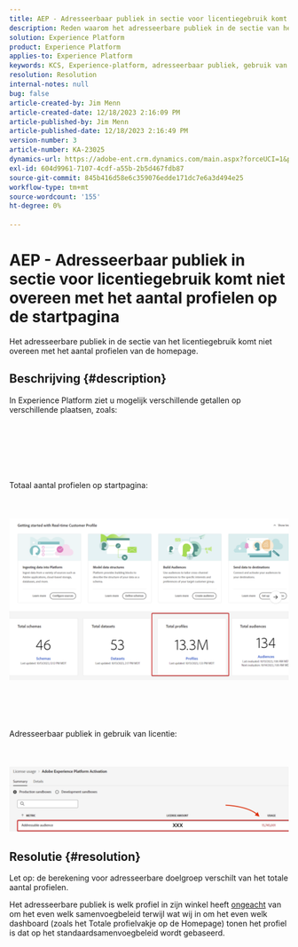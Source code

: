 ```yaml
---
title: AEP - Adresseerbaar publiek in sectie voor licentiegebruik komt niet overeen met het aantal profielen op de startpagina
description: Reden waarom het adresseerbare publiek in de sectie van het vergunningsgebruik geen profieltelling van de homepage aanpast
solution: Experience Platform
product: Experience Platform
applies-to: Experience Platform
keywords: KCS, Experience-platform, adresseerbaar publiek, gebruik van licenties, rechten, aantal profielen
resolution: Resolution
internal-notes: null
bug: false
article-created-by: Jim Menn
article-created-date: 12/18/2023 2:16:09 PM
article-published-by: Jim Menn
article-published-date: 12/18/2023 2:16:49 PM
version-number: 3
article-number: KA-23025
dynamics-url: https://adobe-ent.crm.dynamics.com/main.aspx?forceUCI=1&pagetype=entityrecord&etn=knowledgearticle&id=14baa5f8-af9d-ee11-be37-6045bd006268
exl-id: 604d9961-7107-4cdf-a55b-2b5d467fdb87
source-git-commit: 845b416d58e6c359076edde171dc7e6a3d494e25
workflow-type: tm+mt
source-wordcount: '155'
ht-degree: 0%

---
```


# AEP - Adresseerbaar publiek in sectie voor licentiegebruik komt niet overeen met het aantal profielen op de startpagina


Het adresseerbare publiek in de sectie van het licentiegebruik komt niet overeen met het aantal profielen van de homepage.

## Beschrijving {#description}

In Experience Platform ziet u mogelijk verschillende getallen op verschillende plaatsen, zoals:<br><br> <br><br> <br><br> <br><br>Totaal aantal profielen op startpagina:<br><br> <br><br>![](assets/___15baa5f8-af9d-ee11-be37-6045bd006268___.png)<br><br> <br><br> <br><br>Adresseerbaar publiek in gebruik van licentie:<br><br> <br><br>![](assets/___17baa5f8-af9d-ee11-be37-6045bd006268___.png)

## Resolutie {#resolution}


Let op: de berekening voor adresseerbare doelgroep verschilt van het totale aantal profielen.

Het adresseerbare publiek is welk profiel in zijn winkel heeft <u>ongeacht</u> van om het even welk samenvoegbeleid terwijl wat wij in om het even welk dashboard (zoals het Totale profielvakje op de Homepage) tonen het profiel is dat op het standaardsamenvoegbeleid wordt gebaseerd.
